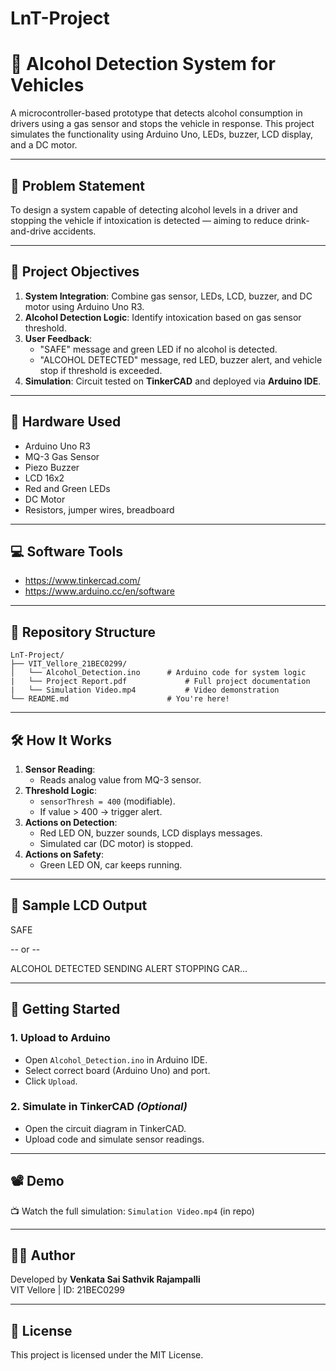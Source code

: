 # LnT-Project
# 🚗 Alcohol Detection System for Vehicles

A microcontroller-based prototype that detects alcohol consumption in drivers using a gas sensor and stops the vehicle in response. This project simulates the functionality using Arduino Uno, LEDs, buzzer, LCD display, and a DC motor.

---

## 🧠 Problem Statement

To design a system capable of detecting alcohol levels in a driver and stopping the vehicle if intoxication is detected — aiming to reduce drink-and-drive accidents.

---

## 🎯 Project Objectives

1. **System Integration**: Combine gas sensor, LEDs, LCD, buzzer, and DC motor using Arduino Uno R3.
2. **Alcohol Detection Logic**: Identify intoxication based on gas sensor threshold.
3. **User Feedback**:
   - "SAFE" message and green LED if no alcohol is detected.
   - "ALCOHOL DETECTED" message, red LED, buzzer alert, and vehicle stop if threshold is exceeded.
4. **Simulation**: Circuit tested on **TinkerCAD** and deployed via **Arduino IDE**.

---

## 🔧 Hardware Used

- Arduino Uno R3
- MQ-3 Gas Sensor
- Piezo Buzzer
- LCD 16x2
- Red and Green LEDs
- DC Motor
- Resistors, jumper wires, breadboard

---

## 💻 Software Tools

- https://www.tinkercad.com/
- https://www.arduino.cc/en/software

---
## 📂 Repository Structure

```
LnT-Project/
├── VIT_Vellore_21BEC0299/
│   └── Alcohol_Detection.ino      # Arduino code for system logic
|   └── Project Report.pdf             # Full project documentation
|   └── Simulation Video.mp4           # Video demonstration
└── README.md                      # You're here!
```
---

## 🛠️ How It Works

1. **Sensor Reading**:
   - Reads analog value from MQ-3 sensor.
2. **Threshold Logic**:
   - `sensorThresh = 400` (modifiable).
   - If value > 400 → trigger alert.
3. **Actions on Detection**:
   - Red LED ON, buzzer sounds, LCD displays messages.
   - Simulated car (DC motor) is stopped.
4. **Actions on Safety**:
   - Green LED ON, car keeps running.

---

## 🔁 Sample LCD Output

SAFE

-- or --

ALCOHOL DETECTED
SENDING ALERT
STOPPING CAR...

---

## 🚀 Getting Started

### 1. Upload to Arduino
- Open `Alcohol_Detection.ino` in Arduino IDE.
- Select correct board (Arduino Uno) and port.
- Click `Upload`.

### 2. Simulate in TinkerCAD *(Optional)*
- Open the circuit diagram in TinkerCAD.
- Upload code and simulate sensor readings.

---

## 📽️ Demo

📺 Watch the full simulation: `Simulation Video.mp4` (in repo)

---

## 👨‍🔧 Author

Developed by **Venkata Sai Sathvik Rajampalli**  
VIT Vellore | ID: 21BEC0299

---

## 📃 License

This project is licensed under the MIT License.
